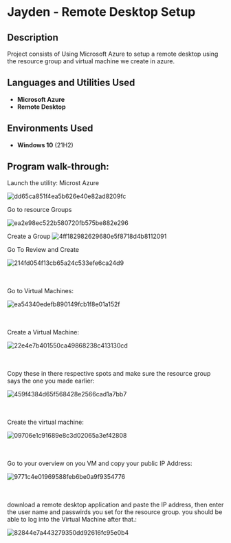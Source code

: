 <h1>Jayden - Remote Desktop Setup</h1>


<h2>Description</h2>
Project consists of Using Microsoft Azure to setup a remote desktop using the resource group and virtual machine we create in azure.
<br />


<h2>Languages and Utilities Used</h2>

- <b>Microsoft Azure</b> 
- <b>Remote Desktop</b>

<h2>Environments Used </h2>

- <b>Windows 10</b> (21H2)

<h2>Program walk-through:</h2>

<p align="center">

Launch the utility: Microst Azure

![dd65ca851f4ea5b626e40e82ad8209fc](https://github.com/user-attachments/assets/230e4cde-cc64-4451-906f-78138688217f)

Go to resource Groups

![ea2e98ec522b580720fb575be882e296](https://github.com/user-attachments/assets/3c60416f-081b-4f6a-a249-1ba794abea50)


Create a Group
![4ff182982629680e5f8718d4b8112091](https://github.com/user-attachments/assets/74aa7ec1-91f1-43a3-a25b-a11736e0ee12)

Go To Review and Create

![214fd054f13cb65a24c533efe6ca24d9](https://github.com/user-attachments/assets/a26a2499-e482-4127-9e0e-c4ed6b905529)

<br />
<br />
Go to Virtual Machines:  <br/>

![ea54340edefb890149fcb1f8e01a152f](https://github.com/user-attachments/assets/7d1fc1f5-41c2-42fd-95ac-07ab84beeaf8)

<br />
<br />
Create a Virtual Machine: <br/>

![22e4e7b401550ca49868238c413130cd](https://github.com/user-attachments/assets/78c29e5f-2bbc-45bf-8c0a-accbe9e28b68)

<br />
<br />
Copy these in there respective spots and make sure the resource group says the one you made earlier:  <br/>

![459f4384d65f568428e2566cad1a7bb7](https://github.com/user-attachments/assets/e9268e71-e9f5-45bb-84bf-eae49cab7a56)

<br />
<br />
Create the virtual machine:  <br/>

![09706e1c91689e8c3d02065a3ef42808](https://github.com/user-attachments/assets/9e3996a4-3cd2-4c42-b60f-b2bdb4680d62)

<br />
<br />
Go to your overview on you VM and copy your public IP Address:  <br/>

![9771c4e01969588feb6be0a9f9354776](https://github.com/user-attachments/assets/a7f79067-9128-4c29-9544-c2cc00ef8220)

<br />
<br />
download a remote desktop application and paste the IP address, then enter the user name and passwirds you set for the resource group. you should be able to log into the Virtual Machine after that.:  <br/>

![82844e7a443279350dd92616fc95e0b4](https://github.com/user-attachments/assets/d27f1e00-0eee-4a23-9a6b-bb86e55282fb)

</p>

<!--
 ```diff
- text in red
+ text in green
! text in orange
# text in gray
@@ text in purple (and bold)@@
```
--!>
